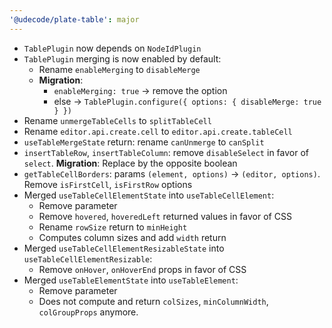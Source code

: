 ```yaml
---
'@udecode/plate-table': major
---
```


- `TablePlugin` now depends on `NodeIdPlugin`
- `TablePlugin` merging is now enabled by default:
  - Rename `enableMerging` to `disableMerge`
  - **Migration**:
    - `enableMerging: true` -> remove the option
    - else -> `TablePlugin.configure({ options: { disableMerge: true } })`
- Rename `unmergeTableCells` to `splitTableCell`
- Rename `editor.api.create.cell` to `editor.api.create.tableCell`
- `useTableMergeState` return: rename `canUnmerge` to `canSplit`
- `insertTableRow`, `insertTableColumn`: remove `disableSelect` in favor of `select`. **Migration**: Replace by the opposite boolean
- `getTableCellBorders`: params `(element, options)` -> `(editor, options)`. Remove `isFirstCell`, `isFirstRow` options
- Merged `useTableCellElementState` into `useTableCellElement`:
  - Remove parameter
  - Remove `hovered`, `hoveredLeft` returned values in favor of CSS
  - Rename `rowSize` return to `minHeight`
  - Computes column sizes and add `width` return
- Merged `useTableCellElementResizableState` into `useTableCellElementResizable`:
  - Remove `onHover`, `onHoverEnd` props in favor of CSS
- Merged `useTableElementState` into `useTableElement`:
  - Remove parameter
  - Does not compute and return `colSizes`, `minColumnWidth`, `colGroupProps` anymore.
